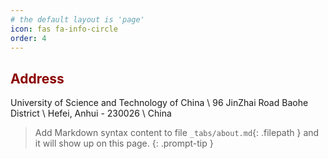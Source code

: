 ```yaml
---
# the default layout is 'page'
icon: fas fa-info-circle
order: 4
---
```


## <font color=darkred>Address</font>

University of Science and Technology of China \\
96 JinZhai Road Baohe District \\
Hefei, Anhui - 230026 \\
China

> Add Markdown syntax content to file `_tabs/about.md`{: .filepath } and it will show up on this page.
{: .prompt-tip }